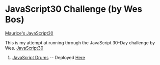 # JavaScript30 Challenge (by Wes Bos)
[Maurice's JavaScript30](my-javascript30)

This is my attempt at running through the JavaScript 30-Day challenge by Wes.
[JavaScript30](https://javascript30.com/)

1. [JavaScript Drums](./js_drums) -- Deployed [Here](https://my-javascript30.netlify.com/js_drums)